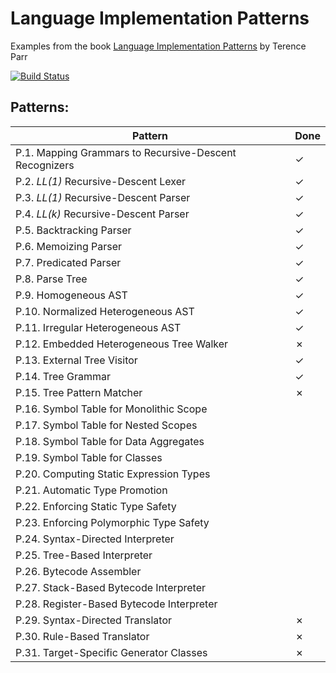 # Language Implementation Patterns

Examples from the book [Language Implementation Patterns](https://pragprog.com/book/tpdsl/language-implementation-patterns) by Terence Parr

[![Build Status](https://travis-ci.org/LukasWoodtli/LanguageImplementationPatterns.svg?branch=master)](https://travis-ci.org/LukasWoodtli/LanguageImplementationPatterns)


## Patterns:

| Pattern                                                | Done |
|--------------------------------------------------------|------|
| P.1. Mapping Grammars to Recursive-Descent Recognizers |   ✓  |
| P.2. *LL(1)* Recursive-Descent Lexer                   |   ✓  |
| P.3. *LL(1)* Recursive-Descent Parser                  |   ✓  |
| P.4. *LL(k)* Recursive-Descent Parser                  |   ✓  |
| P.5. Backtracking Parser                               |   ✓  |
| P.6. Memoizing Parser                                  |   ✓  |
| P.7. Predicated Parser                                 |   ✓  |
| P.8. Parse Tree                                        |   ✓  |
| P.9. Homogeneous AST                                   |   ✓  |
| P.10. Normalized Heterogeneous AST                     |   ✓  |
| P.11. Irregular Heterogeneous AST                      |   ✓  |
| P.12. Embedded Heterogeneous Tree Walker               |   ✗  |
| P.13. External Tree Visitor                            |   ✓  |
| P.14. Tree Grammar                                     |   ✓  |
| P.15. Tree Pattern Matcher                             |   ✗  |
| P.16. Symbol Table for Monolithic Scope                |      |
| P.17. Symbol Table for Nested Scopes                   |      |
| P.18. Symbol Table for Data Aggregates                 |      |
| P.19. Symbol Table for Classes                         |      |
| P.20. Computing Static Expression Types                |      |
| P.21. Automatic Type Promotion                         |      |
| P.22. Enforcing Static Type Safety                     |      |
| P.23. Enforcing Polymorphic Type Safety                |      |
| P.24. Syntax-Directed Interpreter                      |      |
| P.25. Tree-Based Interpreter                           |      |
| P.26. Bytecode Assembler                               |      |
| P.27. Stack-Based Bytecode Interpreter                 |      |
| P.28. Register-Based Bytecode Interpreter              |      |
| P.29. Syntax-Directed Translator                       |   ✗  |
| P.30. Rule-Based Translator                            |   ✗  |
| P.31. Target-Specific Generator Classes                |   ✗  |

